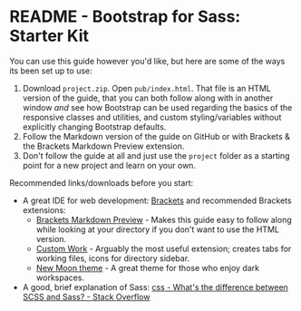 # README - Bootstrap for Sass: Starter Kit

You can use this guide however you'd like, but here are some of the ways its been set up to use:

1. Download `project.zip`. Open `pub/index.html`. That file is an HTML version of the guide, that you can both follow along with in another window *and* see how Bootstrap can be used regarding the basics of the responsive classes and utilities, and custom styling/variables without explicitly changing Bootstrap defaults.
2. Follow the Markdown version of the guide on GitHub or with Brackets & the Brackets Markdown Preview extension.
3. Don't follow the guide at all and just use the `project` folder as a starting point for a new project and learn on your own. 

Recommended links/downloads before you start: 
- A great IDE for web development: [Brackets](brackets.io) and recommended Brackets extensions:
    - [Brackets Markdown Preview](https://bitbucket.org/begue/brackets-markdown-preview/src) - Makes this guide easy to follow along while looking at your directory if you don't want to use the HTML version.
    - [Custom Work](https://github.com/DH3ALEJANDRO/custom-work-for-brackets) - Arguably the most useful extension; creates tabs for working files, icons for directory sidebar.
    - [New Moon theme](https://github.com/taniarascia/new-moon) - A great theme for those who enjoy dark workspaces.
- A good, brief explanation of Sass: [css - What's the difference between SCSS and Sass? - Stack Overflow](http://stackoverflow.com/questions/5654447/whats-the-difference-between-scss-and-sass)